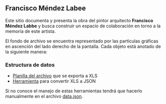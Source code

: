 ## Francisco Méndez Labee

Este sitio documenta y presenta la obra del pintor arquitecto **Francisco Méndez Labbe** y busca construir un espacio de colaboración en torno a la memoria de este artista.  

El fondo de archivo se encuentra representado por las partículas gráficas en ascención del lado derecho de la pantalla. Cada objeto está anotado de la siguiente manera:

### Estructura de datos


- [Planilla del archivo](https://docs.google.com/spreadsheets/d/e/2PACX-1vQswJh4DoOWUujtJQctDbYMHnoTjYHE8Q_bHzGXW6fnglidAJdE3F0r2-E4UcpUV9Eakt67X8i99ROF/pubhtml) que se exporta a XLS
- [Herramienta](https://beautifytools.com/excel-to-json-converter.php) para convertir XLS a JSON

Si no conoce el manejo de estas herramientas tendrá que hacerlo manualmente en el archivo [data.json](data.json).
